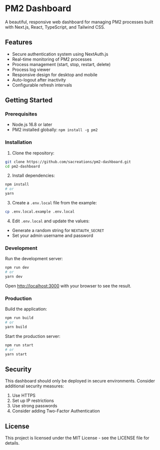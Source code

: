 # PM2 Dashboard

A beautiful, responsive web dashboard for managing PM2 processes built with Next.js, React, TypeScript, and Tailwind CSS.

## Features

- Secure authentication system using NextAuth.js
- Real-time monitoring of PM2 processes
- Process management (start, stop, restart, delete)
- Process log viewer
- Responsive design for desktop and mobile
- Auto-logout after inactivity
- Configurable refresh intervals

## Getting Started

### Prerequisites

- Node.js 16.8 or later
- PM2 installed globally: `npm install -g pm2`

### Installation

1. Clone the repository:

```bash
git clone https://github.com/sacreations/pm2-dashboard.git
cd pm2-dashboard
```

2. Install dependencies:

```bash
npm install
# or
yarn
```

3. Create a `.env.local` file from the example:

```bash
cp .env.local.example .env.local
```

4. Edit `.env.local` and update the values:

- Generate a random string for `NEXTAUTH_SECRET`
- Set your admin username and password

### Development

Run the development server:

```bash
npm run dev
# or
yarn dev
```

Open [http://localhost:3000](http://localhost:3000) with your browser to see the result.

### Production

Build the application:

```bash
npm run build
# or
yarn build
```

Start the production server:

```bash
npm run start
# or
yarn start
```

## Security

This dashboard should only be deployed in secure environments. Consider additional security measures:

1. Use HTTPS
2. Set up IP restrictions
3. Use strong passwords
4. Consider adding Two-Factor Authentication

## License

This project is licensed under the MIT License - see the LICENSE file for details.
